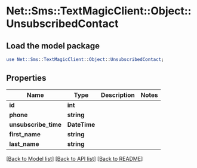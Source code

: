 # Net::Sms::TextMagicClient::Object::UnsubscribedContact

## Load the model package
```perl
use Net::Sms::TextMagicClient::Object::UnsubscribedContact;
```

## Properties
Name | Type | Description | Notes
------------ | ------------- | ------------- | -------------
**id** | **int** |  | 
**phone** | **string** |  | 
**unsubscribe_time** | **DateTime** |  | 
**first_name** | **string** |  | 
**last_name** | **string** |  | 

[[Back to Model list]](../README.md#documentation-for-models) [[Back to API list]](../README.md#documentation-for-api-endpoints) [[Back to README]](../README.md)


